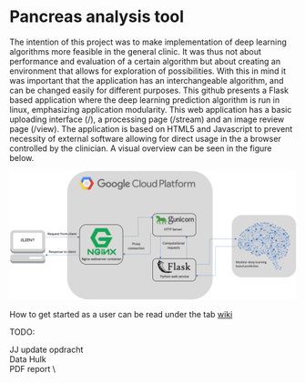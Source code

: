 Pancreas analysis tool
=====

The intention of this project was to make implementation of deep learning algorithms more feasible in the general clinic. It was thus not about performance and evaluation of a certain algorithm but about creating an environment that allows for exploration of possibilities. With this in mind it was important that the application has an interchangeable algorithm, and can be changed easily for different purposes. This github presents a Flask based application where the deep learning prediction algorithm is run in linux, emphasizing application modularity. This web application has a basic uploading interface (/), a processing page (/stream) and an image review page (/view). The application is based on HTML5 and Javascript to prevent necessity of external software allowing for direct usage in the a browser controlled by the clinician. A visual overview can be seen in the figure below.

![](https://github.com/BartTh/pancreasread/blob/master/images/FlowChart.png)

How to get started as a user can be read under the tab [wiki](https://github.com/BartTh/pancreasread/wiki)

TODO:

JJ update opdracht \
Data Hulk \
PDF report \
